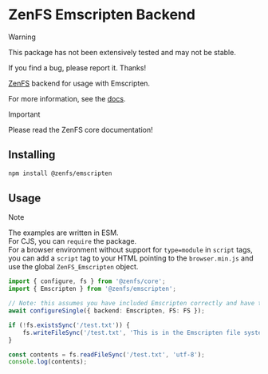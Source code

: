 # ZenFS Emscripten Backend

> [!WARNING]
> This package has not been extensively tested and may not be stable.
>
> If you find a bug, please report it. Thanks!

[ZenFS](https://github.com/zen-fs/core) backend for usage with Emscripten.

For more information, see the [docs](https://zen-fs.github.io/emscripten).

> [!IMPORTANT]
> Please read the ZenFS core documentation!

## Installing

```sh
npm install @zenfs/emscripten
```

## Usage

> [!NOTE]
> The examples are written in ESM.  
> For CJS, you can `require` the package.  
> For a browser environment without support for `type=module` in `script` tags, you can add a `script` tag to your HTML pointing to the `browser.min.js` and use the global `ZenFS_Emscripten` object.

```ts
import { configure, fs } from '@zenfs/core';
import { Emscripten } from '@zenfs/emscripten';

// Note: this assumes you have included Emscripten correctly and have the global `FS` variable available.
await configureSingle({ backend: Emscripten, FS: FS });

if (!fs.existsSync('/test.txt')) {
	fs.writeFileSync('/test.txt', 'This is in the Emscripten file system!');
}

const contents = fs.readFileSync('/test.txt', 'utf-8');
console.log(contents);
```

